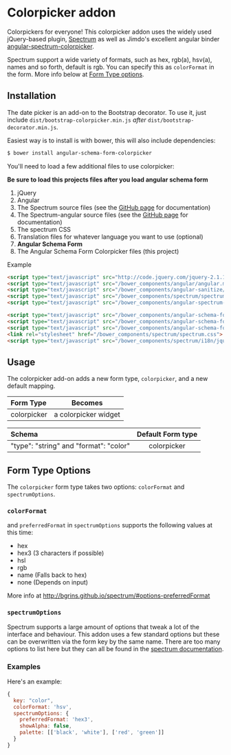 Colorpicker addon
=================

Colorpickers for everyone! This colorpicker addon uses the widely used jQuery-based plugin, [Spectrum](https://github.com/bgrins/spectrum) as well as Jimdo's excellent angular binder [angular-spectrum-colorpicker](https://github.com/Jimdo/angular-spectrum-colorpicker).

Spectrum support a wide variety of formats, such as hex, rgb(a), hsv(a), names and so forth, default is rgb. You can specify this as `colorFormat` in the form. More info below at [Form Type options](#form-type-options).

Installation
------------
The date picker is an add-on to the Bootstrap decorator. To use it, just include
`dist/bootstrap-colorpicker.min.js` *after* `dist/bootstrap-decorator.min.js`.

Easiest way is to install is with bower, this will also include dependencies:
```bash
$ bower install angular-schema-form-colorpicker
```

You'll need to load a few additional files to use colorpicker:

**Be sure to load this projects files after you load angular schema form**

1. jQuery
2. Angular
3. The Spectrum source files (see the
   [GitHub page](https://github.com/amsul/pickadate.js) for documentation)
4. The Spectrum-angular source files (see the
   [GitHub page](https://github.com/Jimdo/angular-spectrum-colorpicker) for documentation)
5. The spectrum CSS
6. Translation files for whatever language you want to use (optional)
7. **Angular Schema Form**
8. The Angular Schema Form Colorpicker files (this project)


Example

```HTML
<script type="text/javascript" src="http://code.jquery.com/jquery-2.1.1.min.js"></script>
<script type="text/javascript" src="/bower_components/angular/angular.min.js"></script>
<script type="text/javascript" src="/bower_components/angular-sanitize/angular-sanitize.min.js"></script>
<script type="text/javascript" src="/bower_components/spectrum/spectrum.js"></script>
<script type="text/javascript" src="/bower_components/angular-spectrum-colorpicker/dist/angular-spectrum-colorpicker.min.js"></script>

<script type="text/javascript" src="/bower_components/angular-schema-form/schema-form.min.js"></script>
<script type="text/javascript" src="/bower_components/angular-schema-form/bootstrap-decorator.min.js"></script>
<script type="text/javascript" src="/bower_components/angular-schema-form-colorpicker/bootstrap-colorpicker.min.js"></script>
<link rel="stylesheet" href="/bower_components/spectrum/spectrum.css">
<script type="text/javascript" src="/bower_components/spectrum/i18n/jquery.spectrum-sv.js"></script>
```



Usage
-----
The colorpicker add-on adds a new form type, `colorpicker`, and a new default
mapping.

|  Form Type     |   Becomes    |
|:---------------|:------------:|
|  colorpicker    |  a colorpicker widget |


| Schema             |   Default Form type  |
|:-------------------|:------------:|
| "type": "string" and "format": "color"   |   colorpicker   |


Form Type Options
-------
The `colorpicker` form type takes two options: `colorFormat` and `spectrumOptions`.

### `colorFormat`
and `preferredFormat` in `spectrumOptions` supports the following values at this time:

- hex
- hex3 (3 characters if possible)
- hsl
- rgb
- name (Falls back to hex)
- none (Depends on input)

More info at http://bgrins.github.io/spectrum/#options-preferredFormat

### `spectrumOptions`
Spectrum supports a large amount of options that tweak a lot of the interface and behaviour. This addon uses a few standard options but these can be overwritten via the form key by the same name.
There are too many options to list here but they can all be found in the [spectrum documentation](http://bgrins.github.io/spectrum/#options).

### Examples

Here's an example:

```javascript
{
  key: "color",
  colorFormat: 'hsv',
  spectrumOptions: {
    preferredFormat: 'hex3',
    showAlpha: false,
    palette: [['black', 'white'], ['red', 'green']]
  }
}
```

